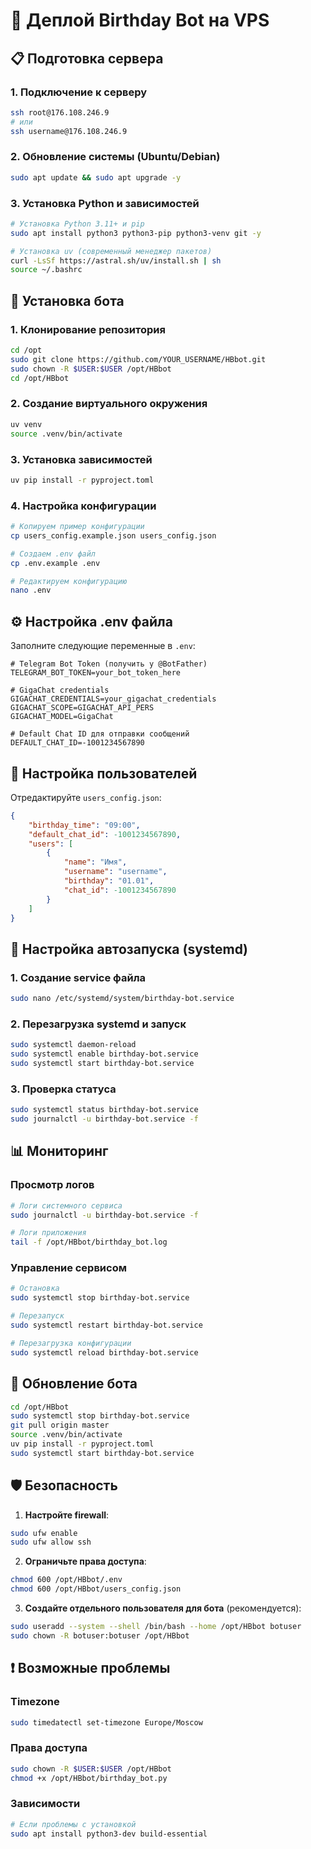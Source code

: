 # 🚀 Деплой Birthday Bot на VPS

## 📋 Подготовка сервера

### 1. Подключение к серверу
```bash
ssh root@176.108.246.9
# или
ssh username@176.108.246.9
```

### 2. Обновление системы (Ubuntu/Debian)
```bash
sudo apt update && sudo apt upgrade -y
```

### 3. Установка Python и зависимостей
```bash
# Установка Python 3.11+ и pip
sudo apt install python3 python3-pip python3-venv git -y

# Установка uv (современный менеджер пакетов)
curl -LsSf https://astral.sh/uv/install.sh | sh
source ~/.bashrc
```

## 📁 Установка бота

### 1. Клонирование репозитория
```bash
cd /opt
sudo git clone https://github.com/YOUR_USERNAME/HBbot.git
sudo chown -R $USER:$USER /opt/HBbot
cd /opt/HBbot
```

### 2. Создание виртуального окружения
```bash
uv venv
source .venv/bin/activate
```

### 3. Установка зависимостей
```bash
uv pip install -r pyproject.toml
```

### 4. Настройка конфигурации
```bash
# Копируем пример конфигурации
cp users_config.example.json users_config.json

# Создаем .env файл
cp .env.example .env

# Редактируем конфигурацию
nano .env
```

## ⚙️ Настройка .env файла

Заполните следующие переменные в `.env`:

```env
# Telegram Bot Token (получить у @BotFather)
TELEGRAM_BOT_TOKEN=your_bot_token_here

# GigaChat credentials
GIGACHAT_CREDENTIALS=your_gigachat_credentials
GIGACHAT_SCOPE=GIGACHAT_API_PERS
GIGACHAT_MODEL=GigaChat

# Default Chat ID для отправки сообщений
DEFAULT_CHAT_ID=-1001234567890
```

## 👥 Настройка пользователей

Отредактируйте `users_config.json`:

```json
{
    "birthday_time": "09:00",
    "default_chat_id": -1001234567890,
    "users": [
        {
            "name": "Имя",
            "username": "username",
            "birthday": "01.01",
            "chat_id": -1001234567890
        }
    ]
}
```

## 🔄 Настройка автозапуска (systemd)

### 1. Создание service файла
```bash
sudo nano /etc/systemd/system/birthday-bot.service
```

### 2. Перезагрузка systemd и запуск
```bash
sudo systemctl daemon-reload
sudo systemctl enable birthday-bot.service
sudo systemctl start birthday-bot.service
```

### 3. Проверка статуса
```bash
sudo systemctl status birthday-bot.service
sudo journalctl -u birthday-bot.service -f
```

## 📊 Мониторинг

### Просмотр логов
```bash
# Логи системного сервиса
sudo journalctl -u birthday-bot.service -f

# Логи приложения
tail -f /opt/HBbot/birthday_bot.log
```

### Управление сервисом
```bash
# Остановка
sudo systemctl stop birthday-bot.service

# Перезапуск
sudo systemctl restart birthday-bot.service

# Перезагрузка конфигурации
sudo systemctl reload birthday-bot.service
```

## 🔧 Обновление бота

```bash
cd /opt/HBbot
sudo systemctl stop birthday-bot.service
git pull origin master
source .venv/bin/activate
uv pip install -r pyproject.toml
sudo systemctl start birthday-bot.service
```

## 🛡️ Безопасность

1. **Настройте firewall**:
```bash
sudo ufw enable
sudo ufw allow ssh
```

2. **Ограничьте права доступа**:
```bash
chmod 600 /opt/HBbot/.env
chmod 600 /opt/HBbot/users_config.json
```

3. **Создайте отдельного пользователя для бота** (рекомендуется):
```bash
sudo useradd --system --shell /bin/bash --home /opt/HBbot botuser
sudo chown -R botuser:botuser /opt/HBbot
```

## ❗ Возможные проблемы

### Timezone
```bash
sudo timedatectl set-timezone Europe/Moscow
```

### Права доступа
```bash
sudo chown -R $USER:$USER /opt/HBbot
chmod +x /opt/HBbot/birthday_bot.py
```

### Зависимости
```bash
# Если проблемы с установкой
sudo apt install python3-dev build-essential
```
